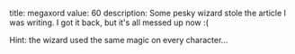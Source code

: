 title: megaxord
value: 60
description: Some pesky wizard stole the article I was writing. I got it back, but it's all messed up now :(

Hint: the wizard used the same magic on every character...